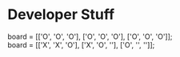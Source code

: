 # Developer Stuff

board = [['O', 'O', 'O'], ['O', 'O', 'O'], ['O', 'O', 'O']];
\
board = [['X', 'X', 'O'], ['X', 'O', ''], ['O', '', '']];